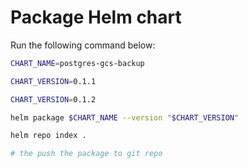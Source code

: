 # Package Helm chart

Run the following command below:

```sh
CHART_NAME=postgres-gcs-backup

CHART_VERSION=0.1.1

CHART_VERSION=0.1.2

helm package $CHART_NAME --version "$CHART_VERSION"

helm repo index .

# the push the package to git repo
```
